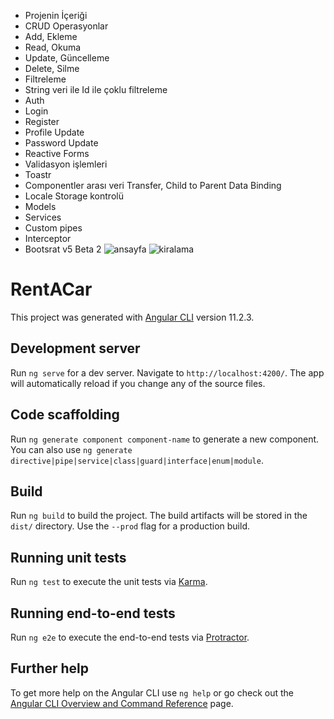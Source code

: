 * Projenin İçeriği
* CRUD Operasyonlar
* Add, Ekleme
* Read, Okuma
* Update, Güncelleme
* Delete, Silme
* Filtreleme
* String veri ile Id ile çoklu filtreleme
* Auth
* Login
* Register
* Profile Update
* Password Update
* Reactive Forms
* Validasyon işlemleri
* Toastr
* Componentler arası veri Transfer, Child to Parent Data Binding
* Locale Storage kontrolü
* Models
* Services
* Custom pipes
* Interceptor
* Bootsrat v5 Beta 2
![ansayfa](https://user-images.githubusercontent.com/62436096/113051604-d6dbd400-91ae-11eb-8646-fcdf1c01ba2f.PNG)
![kiralama](https://user-images.githubusercontent.com/62436096/113051454-a85df900-91ae-11eb-832a-cab0b4b51d1e.PNG)




# RentACar

This project was generated with [Angular CLI](https://github.com/angular/angular-cli) version 11.2.3.

## Development server

Run `ng serve` for a dev server. Navigate to `http://localhost:4200/`. The app will automatically reload if you change any of the source files.

## Code scaffolding

Run `ng generate component component-name` to generate a new component. You can also use `ng generate directive|pipe|service|class|guard|interface|enum|module`.

## Build

Run `ng build` to build the project. The build artifacts will be stored in the `dist/` directory. Use the `--prod` flag for a production build.

## Running unit tests

Run `ng test` to execute the unit tests via [Karma](https://karma-runner.github.io).

## Running end-to-end tests

Run `ng e2e` to execute the end-to-end tests via [Protractor](http://www.protractortest.org/).

## Further help

To get more help on the Angular CLI use `ng help` or go check out the [Angular CLI Overview and Command Reference](https://angular.io/cli) page.
